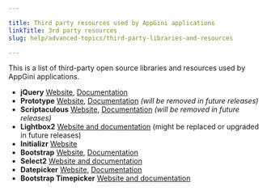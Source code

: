 ```yaml
---

title: Third party resources used by AppGini applications
linkTitle: 3rd party resources
slug: help/advanced-topics/third-party-libraries-and-resources

---
```



This is a list of third-party open source libraries and resources used
by AppGini applications.

-   **jQuery** [Website](https://jquery.com/),
    [Documentation](https://api.jquery.com/)
-   **Prototype** [Website](http://prototypejs.org/),
    [Documentation](http://api.prototypejs.org/) *(will be removed in
    future releases)*
-   **Scriptaculous** [Website](https://script.aculo.us/),
    [Documentation](https://madrobby.github.io/scriptaculous/) *(will be
    removed in future releases)*
-   **Lightbox2** [Website and
    documentation](http://lokeshdhakar.com/projects/lightbox2/) (might
    be replaced or upgraded in future releases)
-   **Initializr** [Website](http://www.initializr.com/)
-   **Bootstrap** [Website](https://getbootstrap.com/),
    [Documentation](https://getbootstrap.com/css/)
-   **Select2** [Website and
    documentation](https://select2.github.io/select2/)
-   **Datepicker** [Website](https://github.com/freqdec/datePicker),
    [Documentation](https://freqdec.github.io/datePicker/)
-   **Bootstrap Timepicker** [Website and
    documentation](https://jdewit.github.com/bootstrap-timepicker)


